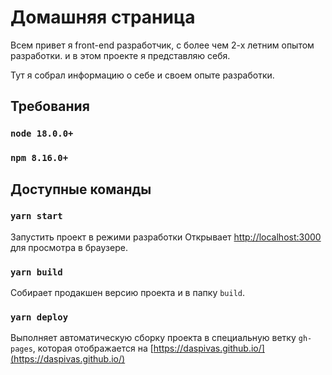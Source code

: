 # Домашняя страница

Всем привет я front-end разработчик, с более чем 2-х летним опытом разработки. и в этом проекте я представляю себя.

Тут я собрал информацию о себе и своем опыте разработки.

## Требования

### ``node 18.0.0+``

### ``npm 8.16.0+``

## Доступные команды

### `yarn start`

Запустить проект в режими разработки
Открывает [http://localhost:3000](http://localhost:3000) для просмотра в браузере.

### `yarn build`

Собирает продакшен версию проекта и в папку `build`.

### `yarn deploy`

Выполняет автоматическую сборку проекта в специальную ветку `gh-pages`, 
которая отображается на 
[https://daspivas.github.io/](https://daspivas.github.io/)

